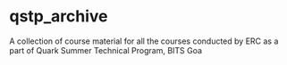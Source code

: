# qstp_archive
A collection of course material for all the courses conducted by ERC as a part of Quark Summer Technical Program, BITS Goa
